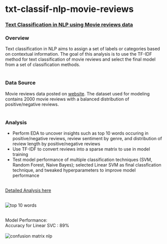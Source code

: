 # txt-classif-nlp-movie-reviews


### [Text Classification in NLP using Movie reviews data](https://github.com/mehdinaq/txt-classif-nlp-movie-reviews/blob/main/Text_Classification.ipynb)

### Overview
Text classification in NLP aims to assign a set of labels or categories based on contextual information. The goal of this analysis is to use the TF-IDF method for text classification of movie reviews and select the final model from a set of classification methods.<br /><br />

### Data Source
Movie reviews data posted on [website](http://ai.stanford.edu/~amaas/data/sentiment/). The dataset used for modeling contains 2000 movie reviews with a balanced distribution of positive/negative reviews.<br /><br />

### Analysis
- Perform EDA to uncover insights such as top 10 words occuring in positive/negative reviews, review sentiment by genre, and distribution of review length by positive/negative reviews
- Use TF-IDF to convert reviews into a sparse matrix to use in model training
- Test model performance of multiple classification techniques (SVM, Random Forest, Naive Bayes); selected Linear SVM as final classfication technique, and tweaked hyperparameters to improve model performance<br /><br />

[Detailed Analysis here](https://github.com/mehdinaq/txt-classif-nlp-movie-reviews/blob/main/Text_Classification.ipynb)<br /><br />

![top 10 words](https://user-images.githubusercontent.com/8281173/131254349-53dfd24b-f3f3-4f3c-845e-df8b4f00226b.png)
<br /><br />

Model Performance:<br />
Accuracy for Linear SVC : 89%<br /><br /> 
![confusion matrix nlp](https://user-images.githubusercontent.com/8281173/131254358-aef6f105-70e1-49a1-9fba-4cb5ed9aaf98.png)

